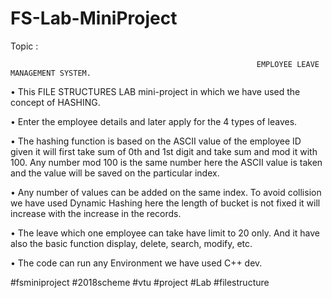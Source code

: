 # FS-Lab-MiniProject
Topic :

                                                           EMPLOYEE LEAVE MANAGEMENT SYSTEM.

• This FILE STRUCTURES LAB mini-project in which we have used the concept of HASHING. 

• Enter the employee details and later apply for the 4 types of leaves.

• The hashing function is based on the ASCII value of the employee ID given it will first take sum of 0th and 1st digit and take sum and mod it  with 100. Any number mod   100 is the same number here the ASCII value is taken and the value will be saved on the particular index.

• Any number of values can be added on the same index. To avoid collision we have used Dynamic Hashing here the length of bucket is not fixed it will increase with the     increase in the records.

• The leave which one employee can take have limit to 20 only. And it have also the basic function display, delete, search, modify, etc.

• The code can run any Environment we have used C++ dev.


#fsminiproject
#2018scheme
#vtu
#project
#Lab
#filestructure
